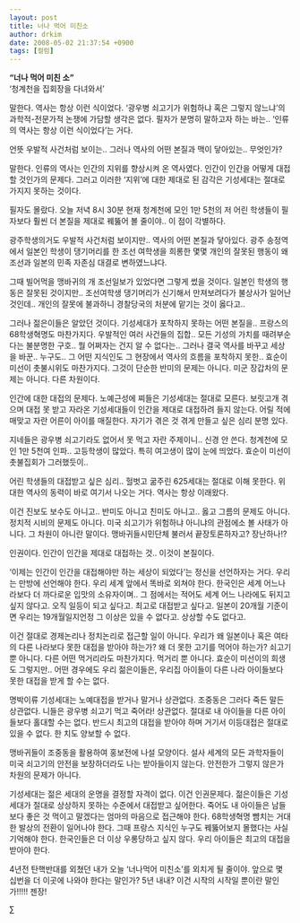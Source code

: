```yaml
---
layout: post
title: 너나 먹어 미친소
author: drkim
date: 2008-05-02 21:37:54 +0900
tags: [컬럼]
---
```

**“너나 먹어 미친 소”**  
‘청계천을 집회장을 다녀와서’ 

말한다. 역사는 항상 이런 식이었다. ‘광우병 쇠고기가 위험하냐 혹은 그렇지 않느냐’의 과학적-전문가적 논쟁에 가담할 생각은 없다. 필자가 분명히 말하고자 하는 바는.. ‘인류의 역사는 항상 이런 식이었다’는 거다. 

언뜻 우발적 사건처럼 보이는.. 그러나 역사의 어떤 본질과 맥이 닿아있는.. 무엇인가? 

말한다. 인류의 역사는 인간의 지위를 향상시켜 온 역사였다. 인간이 인간을 어떻게 대접할 것인가의 문제다. 그러고 이러한 ‘지위’에 대한 제대로 된 감각은 기성세대는 절대로 가지지 못하는 것이다. 

필자도 몰랐다. 오늘 저녁 8시 30분 현재 청계천에 모인 1만 5천의 저 어린 학생들이 필자보다 훨씬 더 본질을 제대로 꿰뚫어 볼 줄이야.. 이 점이 각별하다. 

광주학생의거도 우발적 사건처럼 보이지만.. 역사의 어떤 본질과 닿아있다. 광주 송정역에서 일본인 학생이 댕기머리를 한 조선 여학생을 희롱한 몇몇 개인의 잘못된 행동이 왜 조선과 일본의 민족 자존심 대결로 변하였느냐다. 

그때 빌어먹을 맹바귀의 개 조선일보가 있었다면 그렇게 썼을 것이다. 일본인 학생의 행동은 잘못된 것이지만.. 조선여학생 댕기머리가 신기해서 만져보려다가 불상사가 일어난 것인데.. 개인의 잘못에 불과하니 경찰당국의 처분에 맡기는 것이 옳다고.. 

그러나 젊은이들은 알았던 것이다. 기성세대가 포착하지 못하는 어떤 본질을.. 프랑스의 68학생혁명도 마찬가지다. 우발적인 여러 사건들의 집합.. 모든 기성의 가치를 때려부순다는 불분명한 구호.. 뭘 어쩌자는 건지 알 수 없다는.. 그러나 결국 역사를 바꾸고 세상을 바꾼.. 누구도.. 그 어떤 지식인도 그 현장에서 역사의 흐름을 포착하지 못한.. 효순이 미선이 촛불시위도 마찬가지다. 그것이 단순한 반미의 문제는 아니다. 미군 장갑차의 문제는 아니다. 다른 차원이다. 

인간에 대한 대접의 문제다. 노예근성에 찌들은 기성세대는 절대로 모른다. 보릿고개 겪으며 대접 못 받고 자라온 기성세대들이 인간을 제대로 대접하려 들지 않는다. 어릴 적에 매맞고 자란 어른이 아이를 매질한다. 자기가 겪은 것 겪게 만들고 싶은 심리 분명 있다. 

지네들은 광우병 쇠고기라도 없어서 못 먹고 자란 주제이니.. 신경 안 쓴다. 청계천에 모인 1만 5천여 인파.. 고등학생이 많았다. 특히 여고생이 많이 눈에 띄었다. 효순이 미선이 촛불집회가 그러했듯이..

어린 학생들의 대접받고 싶은 심리.. 헐벗고 굶주린 625세대는 절대로 이해 못한다. 위대한 역사의 동력이 바로 여기서 나오는 거다. 역사는 항상 이래왔다. 

이건 진보도 보수도 아니고.. 반미도 아니고 친미도 아니고.. 옳고 그름의 문제도 아니다. 정치적 시비의 문제도 아니다. 미국 쇠고기가 위험하냐 아니냐의 관점에소 볼 사태가 아니다. 그 차원이 아니란 말이다. 맹바귀들시민단체 불러서 끝장토론하자고? 장난하나!?

인권이다. 인간이 인간을 제대로 대접하는 것.. 이것이 본질이다. 

‘이제는 인간이 인간을 대접해야만 하는 세상이 되었다’는 정신을 선언하자는 거다. 우리는 만방에 선언해야 한다. 우리 세계 앞에서 똑바로 외쳐야 한다. 한국인은 세계 어느나라보다 더 까다로운 입맛의 소유자이며.. 그 점에서는 적어도 세계 어느 나라에도 뒤지고 싶지 않다고. 오직 일등이 되고 싶다고. 최고로 대접받고 싶다고. 일본이 20개월 기준이면 우리는 19개월일지언정 그 이상은 있을 수 없다고. 상상할 수도 없다고. 

이건 절대로 경제논리나 정치논리로 접근할 일이 아니다. 우리가 왜 일본이나 혹은 여타의 다른 나라보다 못한 대접을 받아야 하는가? 왜 더 못한 고기를 먹어야 하는가? 쇠고기 뿐 아니다. 다른 어떤 먹거리라도 마찬가지다. 먹거리 뿐 아니다. 효순이 미선이의 희생도 그렇지만.. 어떤 경우에도 우리 젊은이들은, 우리집 아이들이 다른 나라 아이들보다 못한 대접을 받게 할 수는 없다. 

명박이류 기성세대는 노예대접을 받거나 말거나 상관없다. 조중동은 그러다 죽든 말든 상관없다. 니들은 광우병 쇠고기 먹고 죽어라! 상관없다. 절대로 내 아이들을 다른 아이들보다 홀대할 수는 없다. 반드시 최고의 대접을 받아야 하며 거기서 이등대접은 절대로 있을 수 없다. 한 치도 양보할 수 없다.

맹바귀들이 조중동을 활용하여 홍보전에 나설 모양이다. 설사 세계의 모든 과학자들이 미국 쇠고기의 안전을 보장하더라도 나는 받아들이지 않는다. 안전한가 그렇지 않은가 차원의 문제가 아니다.

기성세대는 젊은 세대의 운명을 결정할 자격이 없다. 이건 인권문제다. 젊은이들은 기성세대가 절대로 상상하지 못하는 수준에서 대접받고 싶어한다. 죽어도 내 아이들은 남들보다 좋은 것 먹이고 말겠다는 엄마의 마음으로 접근해야 한다. 68학생혁명 뺨치는 거대한 발상의 전환이 일어나야 한다. 그때 프랑스 지식인 누구도 꿰뚫어보지 몰했다는 사실 기억해야 한다. 한국인들은 더 이상 우롱당하고 싶지 않다. 우리 아이들은 최고의 대접을 받아야 한다. 

4년전 탄핵반대를 외쳤던 내가 오늘 ‘너나먹어 미친소’를 외치게 될 줄이야. 앞으로 몇 십번을 더 이곳에 나와야 한다는 말인가? 5년 내내? 이건 시작의 시작일 뿐이란 말인가!!!!! 젠장!



∑
